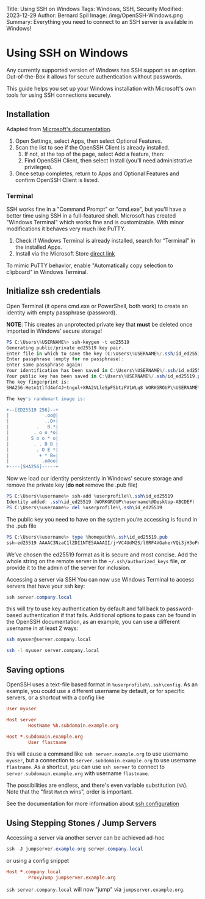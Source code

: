 Title: Using SSH on Windows
Tags: Windows, SSH, Security
Modified: 2023-12-29
Author: Bernard Spil
Image: /img/OpenSSH-Windows.png
Summary: Everything you need to connect to an SSH server is available in Windows!

# Using SSH on Windows

Any currently supported version of Windows has SSH support as an option. Out-of-the-Box it allows for secure authentication without passwords.

This guide helps you set up your Windows installation with Microsoft's own tools for using SSH connections securely.

## Installation

Adapted from [Microsoft's documentation](https://learn.microsoft.com/en-us/windows-server/administration/openssh/openssh_install_firstuse?tabs=gui).

1. Open Settings, select Apps, then select Optional Features.
1. Scan the list to see if the OpenSSH Client is already installed.
    1. If not, at the top of the page, select Add a feature, then:
    1. Find OpenSSH Client, then select Install (you'll need administrative privileges).
1. Once setup completes, return to Apps and Optional Features and confirm OpenSSH Client is listed.

### Terminal

SSH works fine in a "Command Prompt" or "cmd.exe", but you'll have a better time using SSH in a full-featured shell. Microsoft has created "Windows Terminal" which works fine and is customizable. With minor modifications it behaves very much like PuTTY.

1. Check if Windows Terminal is already installed, search for “Terminal” in the installed Apps.
2. Install via the Microsoft Store [direct link](https://aka.ms/terminal)

To mimic PuTTY behavior, enable "Automatically copy selection to clipboard" in Windows Terminal.

## Initialize ssh credentials

Open Terminal (it opens cmd.exe or PowerShell, both work) to create an identity with empty passphrase (password).

**NOTE**: This creates an unprotected private key that **must** be deleted once imported in Windows’ secure storage!

```powershell
PS C:\Users\%USERNAME%> ssh-keygen -t ed25519
Generating public/private ed25519 key pair.
Enter file in which to save the key (C:\Users\%USERNAME%/.ssh/id_ed25519): C:\Users\%USERNAME%/.ssh/id_ed25519
Enter passphrase (empty for no passphrase):
Enter same passphrase again:
Your identification has been saved in C:\Users\%USERNAME%/.ssh/id_ed25519
Your public key has been saved in C:\Users\%USERNAME%/.ssh/id_ed25519.pub
The key fingerprint is:
SHA256:Hetn1tlfd4of4J+tngul+XRA2VLleSpFSbtzFV1WLq8 WORKGROUP\%USERNAME%@Desktop-ABCDEF

The key's randomart image is:

+--[ED25519 256]--+
|             .oo@|
|             ..O+|
|          .   B.*|
|         . o o *o|
|        S o o * o|
|         . . B B |
|          . O E *|
|           + * B=|
|            .o@oo|
+----[SHA256]-----+
```

Now we load our identity persistently in Windows' secure storage and remove the private key (**do not** remove the .pub file)

```powershell
PS C:\Users\%username%> ssh-add %userprofile%\.ssh\id_ed25519
Identity added: .ssh\id_ed25519 (WORKGROUP\%username%@Desktop-ABCDEF)
PS C:\Users\%username%> del %userprofile%\.ssh\id_ed25519
```

The public key you need to have on the system you’re accessing is found in the .pub file

```powershell
PS C:\Users\%username%> type %homepath%\.ssh\id_ed25519.pub
ssh-ed25519 AAAAC3NzaC1lZDI1NTE5AAAAII/j+VC4UdM2S/l0RF4VGaherVQi3jH3oPuQPgXTwhiD WORKGROUP\%username%@Desktop-ABCDEF
```

We’ve chosen the ed25519 format as it is secure and most concise. Add the whole string on the remote server in the `~/.ssh/authorized_keys` file, or provide it to the admin of the server for inclusion.

Accessing a server via SSH
You can now use Windows Terminal to access servers that have your ssh key:

```powershell
ssh server.company.local
```

this will try to use key authentication by default and fall back to password-based authentication if that fails. Additional options to pass can be found in the OpenSSH documentation, as an example, you can use a different username in at least 2 ways:

```sh
ssh myuser@server.company.local
```

```sh
ssh -l myuser server.company.local
```

## Saving options

OpenSSH uses a text-file based format in `%userprofile%\.ssh\config`. As an example, you could use a different username by default, or for specific servers, or a shortcut with a config like

```conf
User myuser

Host server
        HostName %h.subdomain.example.org

Host *.subdomain.example.org
        User flastname
```

this will cause a command like `ssh server.example.org` to use username `myuser`, but a connection to `server.subdomain.example.org` to use username `flastname`. As a shortcut, you can use `ssh server` to connect to `server.subdomain.example.org` with username `flastname`.

The possibilities are endless, and there's even variable substitution (`%h`). Note that the "first `Match` wins", order is important.

See the documentation for more information about [ssh configuration](https://man.openbsd.org/ssh_config)

## Using Stepping Stones / Jump Servers

Accessing a server via another server can be achieved ad-hoc

```powershell
ssh -J jumpserver.example.org server.company.local
```

or using a config snippet

```conf
Host *.company.local
        ProxyJump jumpserver.example.org
```

`ssh server.company.local` will now "jump" via `jumpserver.example.org`.
